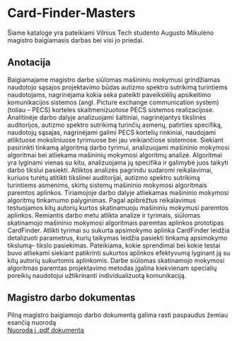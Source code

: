 # Card-Finder-Masters

Šiame kataloge yra pateikiami Vilnius Tech studento Augusto Mikulėno magistro baigiamasis darbas bei visi jo priedai.

## Anotacija
Baigiamajame magistro darbe siūlomas mašininiu mokymusi grindžiamas naudotojo sąsajos projektavimo būdas autizmo spektro sutrikimą turintiems naudotojams, nagrinėjama kokia seka pateikti paveikslėlių apsikeitimo komunikacijos sistemos (angl. Picture exchange communication system) (toliau – PECS) korteles skaitmenizuotose PECS sistemos realizacijose.
Analitinėje darbo dalyje analizuojami šaltiniai, nagrinėjantys tikslinės auditorijos, autizmo spektro sutrikimą turinčių asmenų, patirties specifiką, naudotojų sąsajas, nagrinėjami galimi PECS kortelių rinkiniai, naudojami atliktuose moksliniuose tyrimuose bei jau veikiančiose sistemose. Siekiant pasirinkti tinkamą algoritmą darbo tyrimui, analizuojami mašininio mokymosi algoritmai bei atliekama mašininių mokymosi algoritmų analizė. Algoritmai yra lyginami vienas su kitu, analizuojama jų specifika ir galimybė juos taikyti darbo tikslui pasiekti. Atliktos analizės pagrindu sudaromi reikalavimai, kuriuos turėtų atitikti
tikslinei auditorijai, autizmo spektro sutrikimą turintiems asmenims, skirtų sistemų mašininio mokymosi algoritmais paremtos aplinkos.
Tiriamojoje darbo dalyje atliekamas mašininio mokymosi algoritmų tinkamumo palyginimas. Pagal apibrėžtus reikalavimus testuojamos kitų autorių kurtos skatinamuoju mašininiu mokymusi paremtos aplinkos. Remiantis darbo metu atlikta analize ir tyrimais, siūlomas skatinamojo mašininio mokymosi algoritmais paremtas aplinkos prototipas CardFinder. Atlikti tyrimai su sukurta apsimokymo aplinka CardFinder leidžia detalizuoti parametrus, kurių taikymas leidžia pasiekti tinkamą apsimokymo tikslumą– tikslo pasiekimas. Pateikiama, kokie sprendimai bei kokie testai buvo atliekami siekiant patikrinti sukurtos aplinkos efektyvumą lyginant ją su kitų autorių sukurtomis aplinkomis. Darbe siūlomas skatinamojo mokymosi algoritmas paremtas projektavimo metodas įgalina kiekvienam specialių poreikių naudotojui užtikrinanti individualizuotą komunikaciją.

## Magistro darbo dokumentas
Pilną magistro baigiamojo darbo dokumentą galima rasti paspaudus žemiau esančią nuorodą  
[Nuoroda į .pdf dokumentą](/Magistro%20baigiamasis%20darbas%20Augustas%20Mikul%C4%97nas.pdf)
